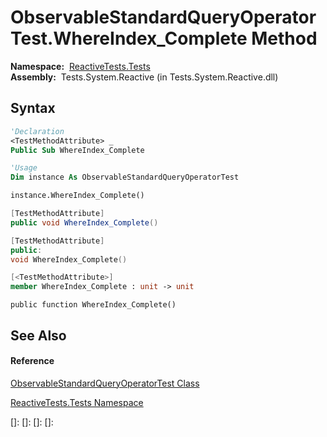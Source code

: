 # ObservableStandardQueryOperatorTest.WhereIndex\_Complete Method

**Namespace:**  [ReactiveTests.Tests](ReactiveTests.Tests\ReactiveTests.Tests.md)  
**Assembly:**  Tests.System.Reactive (in Tests.System.Reactive.dll)

## Syntax

```vb
'Declaration
<TestMethodAttribute> _
Public Sub WhereIndex_Complete
```

```vb
'Usage
Dim instance As ObservableStandardQueryOperatorTest

instance.WhereIndex_Complete()
```

```csharp
[TestMethodAttribute]
public void WhereIndex_Complete()
```

```c++
[TestMethodAttribute]
public:
void WhereIndex_Complete()
```

```fsharp
[<TestMethodAttribute>]
member WhereIndex_Complete : unit -> unit 
```

```jscript
public function WhereIndex_Complete()
```

## See Also

#### Reference

[ObservableStandardQueryOperatorTest Class](ObservableStandardQueryOperatorTest\ObservableStandardQueryOperatorTest.md)

[ReactiveTests.Tests Namespace](ReactiveTests.Tests\ReactiveTests.Tests.md)

[]: 
[]: 
[]: 
[]: 